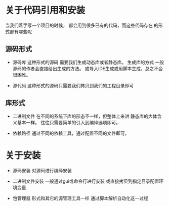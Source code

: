 # 关于代码引用和安装
当我们着手写一个项目的时候， 都会用到很多已有的代码，而这些代码存在
的形式都有哪些呢    

## 源码形式

- 源码库
这种形式的源码 需要我们生成动态库或者静态库。
生成库的方式  一般源码的作者会直接给出生成的方法。
或导入IDE生成或用脚本生成，总之不会很困难。

- 源代码
这种形式的源码只需要我们拷贝到我们的工程目录即可

## 库形式

- 二进制文件
在不同的系统下库的形态不一样，但整体上来讲
静态库的大体含义基本一样。 
往往只需要简单的引入到编绎选项即可。

- 依赖路径
通过不同的依赖工具，通过配置不同的文件即可。


# 关于安装
- 源码安装
对源码进行编绎安装

- 二进制文件安装
一般通过gui或命令行进行安装
或直接拷贝到指定目录配置环境变量

- 包管理器
形式和其它的源管理工具一样
通过脚本解析自动化这一过程